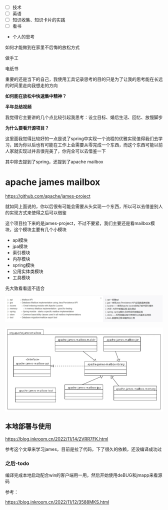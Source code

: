 - [ ]  技术
- [ ]  英语
- [ ]  知识收集、知识卡片的实践
- [ ]  看书

- 个人的思考

如何才能做到在家里不后悔的放松方式

做手工

电纸书

重要的还是当下的自己，我使用工具记录思考的目的只是为了让我的思考能在长远的时间里走向我想走的方向

**如何能在放松中快速集中精神？**

**半年总结视频**

我觉得它主要讲的几个点比较引起我思考：设立目标、婚后生活、回忆、放慢脚步

**为什么要看开源项目？**

这里面我觉得比较好的一点是说了spring中实现一个流程的优雅实现值得我们去学习，因为你以后也有可能在工作上会需要从零完成一个东西，而这个东西可能以前人家就实现过并且很完美了，你完全可以去借鉴一下

其中除去提到了spring，还提到了apache mailbox

# **apache james mailbox**

https://github.com/apache/james-project

就如同上面说的，你以后很有可能会需要从头实现一个东西，所以可以去借鉴别人的实现方式来使得之后可以借鉴

这个项目拉下来的是james-project，不过不要紧，我们主要还是看mailbox模块，这个模块主要有几个小模块

- api模块
- jpa模块
- 索引模块
- 内存模块
- spring模块
- 公用实体类模块
- 工具模块

先大致看看适不适合

![img_14.png](../../img/img_14.png)

![img_15.png](../../img/img_15.png)

## 本地部署与使用

https://blog.inkroom.cn/2022/11/14/2VRR7FK.html

参考这个文章来学习james，目前是拉了代码，下了很久的依赖，还没编译成功过

### 之后-todo

编译完成本地启动配合win的客户端用一用，然后开始使用deBUG和jmapp来看源码

参考：

https://blog.inkroom.cn/2022/11/12/3588MKS.html